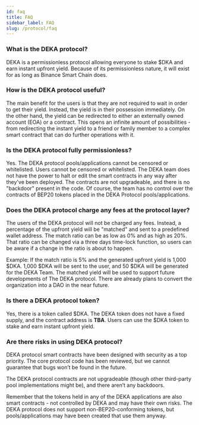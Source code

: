 ```yaml
---
id: faq
title: FAQ
sidebar_label: FAQ
slug: /protocol/faq
---
```



### What is the DEKA protocol?
DEKA is a permissionless protocol allowing everyone to stake $DKA and earn instant upfront yield. Because of its permissionless nature, it will exist for as long as Binance Smart Chain does.

### How is the DEKA protocol useful?
The main benefit for the users is that they are not required to wait in order to get their yield. Instead, the yield is in their possession immediately. On the other hand, the yield can be redirected to either an externally owned account (EOA) or a contract. This opens an infinite amount of possibilities - from redirecting the instant yield to a friend or family member to a complex smart contract that can do further operations with it.

### Is the DEKA protocol fully permissionless?
Yes. The DEKA protocol pools/applications cannot be censored or whitelisted. Users cannot be censored or whitelisted. The DEKA team does not have the power to halt or edit the smart contracts in any way after they've been deployed. The contracts are not upgradeable, and there is no "backdoor" present in the code. Of course, the team has no control over the contracts of BEP20 tokens placed in the DEKA Protocol pools/applications.

### Does the DEKA protocol charge any fees at the protocol layer?
The users of the DEKA protocol will not be charged any fees. Instead, a percentage of the upfront yield will be "matched" and sent to a predefined wallet address. The match ratio can be as low as 0% and as high as 20%. That ratio can be changed via a three days time-lock function, so users can be aware if a change in the ratio is about to happen.

Example: If the match ratio is 5% and the generated upfront yield is 1,000 $DKA.
1,000 $DKA will be sent to the user, and 50 $DKA will be generated for the DEKA Team. The matched yield will be used to support future developments of The DEKA protocol. There are already plans to convert the organization into a DAO in the near future.

### Is there a DEKA protocol token?
Yes, there is a token called $DKA. The DEKA token does not have a fixed supply, and the contract address is **TBA**. Users can use the $DKA token to stake and earn instant upfront yield.

### Are there risks in using DEKA protocol?
DEKA protocol smart contracts have been designed with security as a top priority. The core protocol code has been reviewed, but we cannot guarantee that bugs won’t be found in the future.

The DEKA protocol contracts are not upgradeable (though other third-party pool implementations might be), and there aren’t any backdoors.

Remember that the tokens held in any of the DEKA applications are also smart contracts - not controlled by DEKA and may have their own risks. The DEKA protocol does not support non-BEP20-conforming tokens, but pools/applications may have been created that use them anyway.

